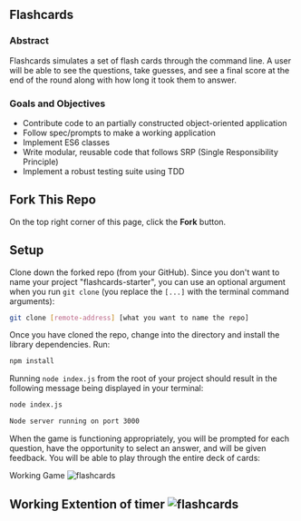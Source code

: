 ## Flashcards
### Abstract
Flashcards simulates a set of flash cards through the command line. A user will be able to see the questions, take guesses, and see a final score at the end of the round along with how long it took them to answer. 

### Goals and Objectives
 -   Contribute code to an partially constructed object-oriented application
-   Follow spec/prompts to make a working application
-   Implement ES6 classes
-   Write modular, reusable code that follows SRP (Single Responsibility Principle)
-   Implement a robust testing suite using TDD

## Fork This Repo

On the top right corner of this page, click the **Fork** button.

## Setup

Clone down the forked repo (from your GitHub). Since you don't want to name your project "flashcards-starter", you can use an optional argument when you run `git clone` (you replace the `[...]` with the terminal command arguments):

```bash
git clone [remote-address] [what you want to name the repo]
```

Once you have cloned the repo, change into the directory and install the library dependencies. Run:

```bash
npm install
```

Running `node index.js` from the root of your project should result in the following message being displayed in your terminal: 

```bash
node index.js
```

```bash
Node server running on port 3000
```

When the game is functioning appropriately, you will be prompted for each question, have the opportunity to select an answer, and will be given feedback. You will be able to play through the entire deck of cards:

Working Game
![flashcards](https://user-images.githubusercontent.com/51575613/69385753-5488f900-0cb8-11ea-92a3-201efaa15c2f.gif)

Working Extention of timer
![flashcards](https://user-images.githubusercontent.com/51575613/69385804-839f6a80-0cb8-11ea-82bd-a0fae5d706a4.gif)
---



